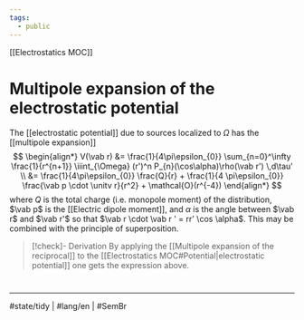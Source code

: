 ```yaml
---
tags:
  - public
---
```

[[Electrostatics MOC]]
# Multipole expansion of the electrostatic potential

The [[electrostatic potential]] due to sources localized to $\Omega$ has the [[multipole expansion]]
$$
\begin{align*}
V(\vab r) &= \frac{1}{4\pi\epsilon_{0}} \sum_{n=0}^\infty \frac{1}{r^{n+1}} \iiint_{\Omega} (r')^n P_{n}(\cos\alpha)\rho(\vab r') \,d\tau' \\
&= \frac{1}{4\pi\epsilon_{0}} \frac{Q}{r} + \frac{1}{4 \pi\epsilon_{0}} \frac{\vab p \cdot \unitv r}{r^2} + \mathcal{O}(r^{-4})
\end{align*}
$$
where $Q$ is the total charge (i.e. monopole moment) of the distribution, $\vab p$ is the [[Electric dipole moment]],
and $\alpha$ is the angle between $\vab r$ and $\vab r'$ so that $\vab r \cdot \vab r ' = rr' \cos \alpha$.
This may be combined with the principle of superposition.

> [!check]- Derivation
> By applying the [[Multipole expansion of the reciprocal]] to the [[Electrostatics MOC#Potential|electrostatic potential]] one gets the expression above. <span class="QED"/>

#
---
#state/tidy | #lang/en | #SemBr
